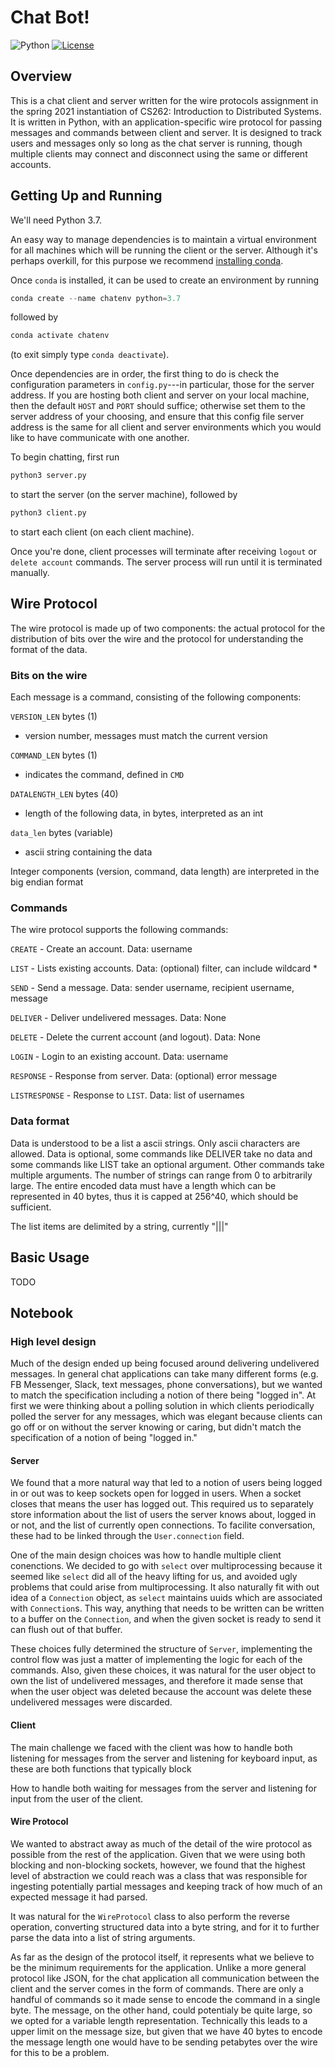 # Chat Bot!

![Python](https://img.shields.io/badge/python-v3.6+-blue.svg)
[![License](https://img.shields.io/badge/license-MIT-blue.svg)](https://opensource.org/licenses/MIT)

## Overview
This is a chat client and server written for the wire protocols assignment in the spring 2021 instantiation of CS262: Introduction to Distributed Systems.
It is written in Python, with an application-specific wire protocol for passing messages and commands between client and server.
It is designed to track users and messages only so long as the chat server is running, though multiple clients may connect and disconnect using the same or different accounts.


## Getting Up and Running
We'll need Python 3.7.

An easy way to manage dependencies is to maintain a virtual environment for all machines which will be running the client or the server.
Although it's perhaps overkill, for this purpose we recommend [installing conda](https://docs.conda.io/projects/conda/en/latest/user-guide/install/).

Once `conda` is installed, it can be used to create an environment by running
 ```python
 conda create --name chatenv python=3.7
 ```
 followed by
 ```python
 conda activate chatenv
 ```
(to exit simply type `conda deactivate`).

Once dependencies are in order, the first thing to do is check the configuration parameters in `config.py`---in particular, those for the server address. If you are hosting both client and server on your local machine, then the default `HOST` and `PORT` should suffice; otherwise set them to the server address of your choosing, and ensure that this config file server address is the same for all client and server environments which you would like to have communicate with one another.


To begin chatting, first run
```python
python3 server.py
```
to start the server (on the server machine), followed by
```python
python3 client.py
```
to start each client (on each client machine).

Once you're done, client processes will terminate after receiving `logout` or `delete account` commands. The server process will run until it is terminated manually.

## Wire Protocol

The wire protocol is made up of two components: the actual protocol for the distribution of bits over the wire and the protocol for understanding the format of the data.

### Bits on the wire

Each message is a command, consisting of the following components:

`VERSION_LEN` bytes (1)
- version number, messages must match the current version

`COMMAND_LEN` bytes (1)
- indicates the command, defined in `CMD`

`DATALENGTH_LEN` bytes (40)
- length of the following data, in bytes, interpreted as an int

`data_len` bytes (variable)
- ascii string containing the data


Integer components (version, command, data length) are interpreted in the big endian format

### Commands

The wire protocol supports the following commands:

`CREATE` - Create an account. Data: username

`LIST` - Lists existing accounts. Data: (optional) filter, can include wildcard *

`SEND` - Send a message. Data: sender username, recipient username, message

`DELIVER` - Deliver undelivered messages. Data: None

`DELETE` - Delete the current account (and logout). Data: None

`LOGIN` - Login to an existing account. Data: username

`RESPONSE` - Response from server. Data: (optional) error message

`LISTRESPONSE` - Response to `LIST`. Data: list of usernames


### Data format

Data is understood to be a list a ascii strings. Only ascii characters are allowed. Data is optional, some commands like DELIVER take no data and some commands like LIST take an optional argument. Other commands take multiple arguments. The number of strings can range from 0 to arbitrarily large. The entire encoded data must have a length which can be represented in 40 bytes, thus it is capped at 256^40, which should be sufficient.

The list items are delimited by a string, currently "|||"


## Basic Usage
TODO

## Notebook

### High level design

Much of the design ended up being focused around delivering undelivered messages. In general chat applications can take many different forms (e.g. FB Messenger, Slack, text messages, phone conversations), but we wanted to match the specification including a notion of there being "logged in". At first we were thinking about a polling solution in which clients periodically polled the server for any messages, which was elegant because clients can go off or on without the server knowing or caring, but didn't match the specification of a notion of being "logged in."

#### Server

We found that a more natural way that led to a notion of users being logged in or out was to keep sockets open for logged in users. When a socket closes that means the user has logged out. This required us to separately store information about the list of users the server knows about, logged in or not, and the list of currently open connections. To facilite conversation, these had to be linked through the `User.connection` field.

One of the main design choices was how to handle multiple client conenctions. We decided to go with `select` over multiprocessing because it seemed like `select` did all of the heavy lifting for us, and avoided ugly problems that could arise from multiprocessing. It also naturally fit with out idea of a `Connection` object, as `select` maintains uuids which are associated with `Connection`s. This way, anything that needs to be written can be written to a buffer on the `Connection`, and when the given socket is ready to send it can flush out of that buffer.

These choices fully determined the structure of `Server`, implementing the control flow was just a matter of implementing the logic for each of the commands. Also, given these choices, it was natural for the user object to own the list of undelivered messages, and therefore it made sense that when the user object was deleted because the account was delete these undelivered messages were discarded.

#### Client

The main challenge we faced with the client was how to handle both listening for messages from the server and listening for keyboard input, as these are both functions that typically block

How to handle both waiting for messages from the server and listening for input from the user of the client.

#### Wire Protocol

We wanted to abstract away as much of the detail of the wire protocol as possible from the rest of the application. Given that we were using both blocking and non-blocking sockets, however, we found that the highest level of abstraction we could reach was a class that was responsible for ingesting potentially partial messages and keeping track of how much of an expected message it had parsed. 

It was natural for the `WireProtocol` class to also perform the reverse operation, converting structured data into a byte string, and for it to further parse the data into a list of string arguments.

As far as the design of the protocol itself, it represents what we believe to be the minimum requirements for the application. Unlike a more general protocol like JSON, for the chat application all communication between the client and the server comes in the form of commands. There are only a handful of commands so it made sense to encode the command in a single byte. The message, on the other hand, could potentialy be quite large, so we opted for a variable length representation. Technically this leads to a upper limit on the message size, but given that we have 40 bytes to encode the message length one would have to be sending petabytes over the wire for this to be a problem.
